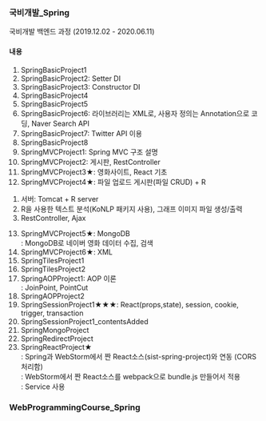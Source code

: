 ### 국비개발_Spring       
국비개발 백엔드 과정 (2019.12.02 - 2020.06.11)      
    
#### 내용  
1. SpringBasicProject1    
2. SpringBasicProject2: Setter DI      
3. SpringBasicProject3: Constructor DI      
4. SpringBasicProject4     
5. SpringBasicProject5     
6. SpringBasicProject6: 라이브러리는 XML로, 사용자 정의는 Annotation으로 코딩, Naver Search API   
7. SpringBasicProject7: Twitter API 이용       
8. SpringBasicProject8      
9. SpringMVCProject1: Spring MVC 구조 설명      
10. SpringMVCProject2: 게시판, RestController      
11. SpringMVCProject3★: 영화사이트, React 기초       
12. SpringMVCProject4★: 파일 업로드 게시판(파일 CRUD) + R
  1) 서버: Tomcat + R server     
  2) R을 사용한 텍스트 분석(KoNLP 패키지 사용), 그래프 이미지 파일 생성/출력     
  3) RestController, Ajax     
13. SpringMVCProject5★: MongoDB      
  : MongoDB로 네이버 영화 데이터 수집, 검색         
14. SpringMVCProject6★: XML     
15. SpringTilesProject1     
16. SpringTilesProject2       
17. SpringAOPProject1: AOP 이론      
  : JoinPoint, PointCut      
18. SpringAOPProject2          
19. SpringSessionProject1★★★: React(props,state), session, cookie, trigger, transaction     
20. SpringSessionProject1_contentsAdded          
21. SpringMongoProject              
22. SpringRedirectProject       
23. SpringReactProject★          
  : Spring과 WebStorm에서 짠 React소스(sist-spring-project)와 연동 (CORS 처리함)                     
  : WebStorm에서 짠 React소스를 webpack으로 bundle.js 만들어서 적용        
  : Service 사용      
          
      
### WebProgrammingCourse_Spring        
       